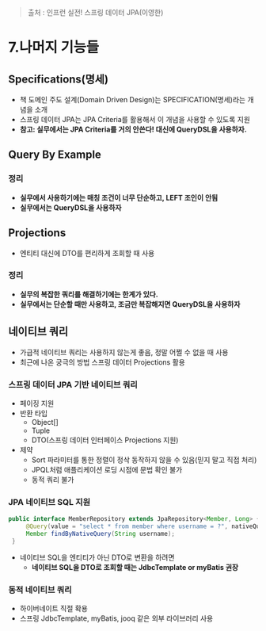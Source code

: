 > 출처 : 인프런  실전! 스프링 데이터 JPA(이영한)

# 7.나머지 기능들
## Specifications(명세)
- 책 도메인 주도 설계(Domain Driven Design)는 SPECIFICATION(명세)라는 개념을 소개
- 스프링 데이터 JPA는 JPA Criteria를 활용해서 이 개념을 사용할 수 있도록 지원
- **참고: 실무에서는 JPA Criteria를 거의 안쓴다! 대신에 QueryDSL을 사용하자.**

## Query By Example

### 정리
- **실무에서 사용하기에는 매칭 조건이 너무 단순하고, LEFT 조인이 안됨** 
- **실무에서는 QueryDSL을 사용하자**

## Projections
- 엔티티 대신에 DTO를 편리하게 조회할 때 사용

### 정리
- **실무의 복잡한 쿼리를 해결하기에는 한계가 있다.**
- **실무에서는 단순할 때만 사용하고, 조금만 복잡해지면 QueryDSL을 사용하자**

## 네이티브 쿼리
- 가급적 네이티브 쿼리는 사용하지 않는게 좋음, 정말 어쩔 수 없을 때 사용 
- 최근에 나온 궁극의 방법 스프링 데이터 Projections 활용

### **스프링 데이터 JPA 기반 네이티브 쿼리**
- 페이징 지원
- 반환 타입
  * Object[]
  * Tuple
  * DTO(스프링 데이터 인터페이스 Projections 지원)
- 제약
  * Sort 파라미터를 통한 정렬이 정삭 동작하지 않을 수 있음(믿지 말고 직접 처리)
  * JPQL처럼 애플리케이션 로딩 시점에 문법 확인 불가
  * 동적 쿼리 불가

### JPA 네이티브 SQL 지원
```java
public interface MemberRepository extends JpaRepository<Member, Long> {
     @Query(value = "select * from member where username = ?", nativeQuery = true)
     Member findByNativeQuery(String username);
 }
```
- 네이티브 SQL을 엔티티가 아닌 DTO로 변환을 하려면
  * **네이티브 SQL을 DTO로 조회할 때는 JdbcTemplate or myBatis 권장**

### 동적 네이티브 쿼리
- 하이버네이트 직절 확용
- 스프링 JdbcTemplate, myBatis, jooq 같은 외부 라이브러리 사용
